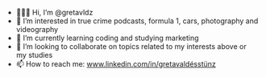 - 🙋🏻‍♀️ Hi, I’m @gretavldz
- 👀 I’m interested in true crime podcasts, formula 1, cars, photography and videography
- 🌱 I’m currently learning coding and studying marketing
- 💞️ I’m looking to collaborate on topics related to my interests above or my studies
- 📫 How to reach me: www.linkedin.com/in/gretavaldésstünz

<!---
gretavldz/gretavldz is a ✨ special ✨ repository because its `README.md` (this file) appears on your GitHub profile.
You can click the Preview link to take a look at your changes.
--->
